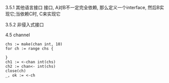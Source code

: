 

3.5.1 其他语言接口
  接口, A对B不一定完全依赖, 那么定义一个interface, 然后B实现它;当依赖C时, C来实现它

3.5.2 非侵入式接口


4.5 channel
```
chs := make(chan int, 10)
for ch := range chs {

}
ch1 := <-chan int(chs)
ch2 := chan<- int(chs)
close(ch)
_, ok := <-ch
```


